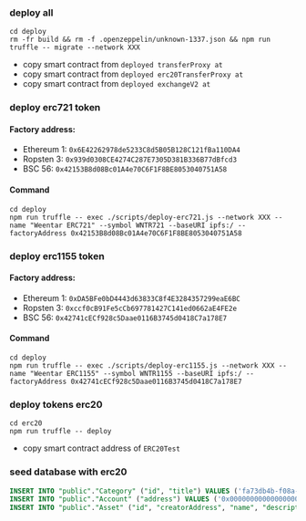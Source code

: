 ### deploy all

```
cd deploy
rm -fr build && rm -f .openzeppelin/unknown-1337.json && npm run truffle -- migrate --network XXX
```

- copy smart contract from `deployed transferProxy at`
- copy smart contract from `deployed erc20TransferProxy at`
- copy smart contract from `deployed exchangeV2 at`

### deploy erc721 token

#### Factory address:

- Ethereum 1: `0x6E42262978de5233C8d5B05B128C121fBa110DA4`
- Ropsten 3: `0x939d0308CE4274C287E7305D381B336B77dBfcd3`
- BSC 56: `0x42153B8d08Bc01A4e70C6F1F8BE8053040751A58`

#### Command

```
cd deploy
npm run truffle -- exec ./scripts/deploy-erc721.js --network XXX --name "Weentar ERC721" --symbol WNTR721 --baseURI ipfs:/ --factoryAddress 0x42153B8d08Bc01A4e70C6F1F8BE8053040751A58
```

### deploy erc1155 token

#### Factory address:

- Ethereum 1: `0xDA5BFe0bD4443d63833C8f4E3284357299eaE6BC`
- Ropsten 3: `0xccf0cB91Fe5cCb697781427C141ed0662aE4FE2e`
- BSC 56: `0x42741cECf928c5Daae0116B3745d0418C7a178E7`

#### Command

```
cd deploy
npm run truffle -- exec ./scripts/deploy-erc1155.js --network XXX --name "Weentar ERC1155" --symbol WNTR1155 --baseURI ipfs:/ --factoryAddress 0x42741cECf928c5Daae0116B3745d0418C7a178E7
```

### deploy tokens erc20

```
cd erc20
npm run truffle -- deploy
```

- copy smart contract address of `ERC20Test`

### seed database with erc20

```sql
INSERT INTO "public"."Category" ("id", "title") VALUES ('fa73db4b-f08a-4bf6-b203-df623a5ebaea', 'Currency');
INSERT INTO "public"."Account" ("address") VALUES ('0x0000000000000000000000000000000000000000');
INSERT INTO "public"."Asset" ("id", "creatorAddress", "name", "description", "standard", "categoryId", "image") VALUES ('0xb151157e40CD33727d3be904B872A192154eD20D', '0x0000000000000000000000000000000000000000', 'ERC20', 'currency', 'ERC20', 'fa73db4b-f08a-4bf6-b203-df623a5ebaea', 'ipfs://QmWdK1GCQpPVcbfJNJPy32j5E7FsnQ3oRSKq3gJgRVWgP1');
```
